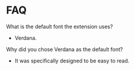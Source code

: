 # FAQ

What is the default font the extension uses?
- Verdana.

Why did you chose Verdana as the default font?
- It was specifically designed to be easy to read.
